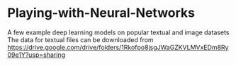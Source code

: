 # Playing-with-Neural-Networks
A few example deep learning models on popular textual and image datasets
The data for textual files can be downloaded from https://drive.google.com/drive/folders/1Rkofpo8jsgJWaGZKVLMVxEDm8Ry09e1Y?usp=sharing
